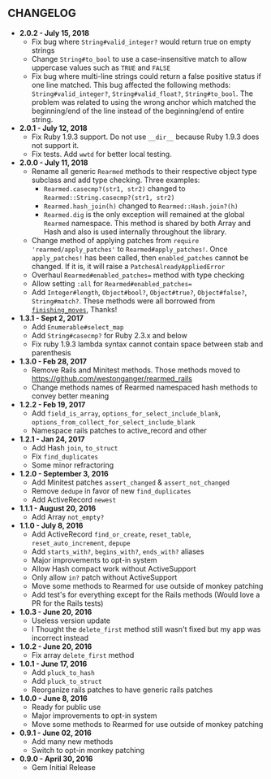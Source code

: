 CHANGELOG
---------


- **2.0.2 - July 15, 2018**
  - Fix bug where `String#valid_integer?` would return true on empty strings
  - Change `String#to_bool` to use a case-insensitive match to allow uppercase values such as `TRUE` and `FALSE`
  - Fix bug where multi-line strings could return a false positive status if one line matched. This bug affected the following methods: `String#valid_integer?`, `String#valid_float?`, `String#to_bool`. The problem was related to using the wrong anchor which matched the beginning/end of the line instead of the beginning/end of entire string. 
- **2.0.1 - July 12, 2018**
  - Fix Ruby 1.9.3 support. Do not use `__dir__` because Ruby 1.9.3 does not support it.
  - Fix tests. Add `wwtd` for better local testing.
- **2.0.0 - July 11, 2018**
  - Rename all generic `Rearmed` methods to their respective object type subclass and add type checking. Three examples:
    - `Rearmed.casecmp?(str1, str2)` changed to `Rearmed::String.casecmp?(str1, str2)`
    - `Rearmed.hash_join(h)` changed to `Rearmed::Hash.join?(h)`
    - `Rearmed.dig` is the only exception will remained at the global `Rearmed` namespace. This method is shared by both Array and Hash and also is used internally throughout the library.
  - Change method of applying patches from `require 'rearmed/apply_patches'` to `Rearmed#apply_patches!`. Once `apply_patches!` has been called, then `enabled_patches` cannot be changed. If it is, it will raise a `PatchesAlreadyAppliedError`
  - Overhaul `Rearmed#enabled_patches=` method with type checking
  - Allow setting `:all` for `Rearmed#enabled_patches=`
  - Add `Integer#length`, `Object#bool?`, `Object#true?`, `Object#false?`, `String#match?`. These methods were all borrowed from [`finishing_moves`](https://github.com/forgecrafted/finishing_moves), Thanks!
- **1.3.1 - Sept 2, 2017**
  - Add `Enumerable#select_map`
  - Add `String#casecmp?` for Ruby 2.3.x and below
  - Fix ruby 1.9.3 lambda syntax cannot contain space between stab and parenthesis
- **1.3.0 - Feb 28, 2017**
  - Remove Rails and Minitest methods. Those methods moved to https://github.com/westonganger/rearmed_rails
  - Change methods names of Rearmed namespaced hash methods to convey better meaning
- **1.2.2 - Feb 19, 2017**
  - Add `field_is_array`, `options_for_select_include_blank`, `options_from_collect_for_select_include_blank`
  - Namespace rails patches to active_record and other
- **1.2.1 - Jan 24, 2017**
  - Add Hash `join`, `to_struct`
  - Fix `find_duplicates`
  - Some minor refractoring
- **1.2.0 - September 3, 2016**
  - Add Minitest patches `assert_changed` & `assert_not_changed`
  - Remove `dedupe` in favor of new `find_duplicates`
  - Add ActiveRecord `newest`
- **1.1.1 - August 20, 2016**
  - Add Array `not_empty?`
- **1.1.0 - July 8, 2016**
  - Add ActiveRecord `find_or_create`, `reset_table`, `reset_auto_increment`, `depupe`
  - Add `starts_with?`, `begins_with?`, `ends_with?` aliases
  - Major improvements to opt-in system
  - Allow Hash compact work without ActiveSupport
  - Only allow `in?` patch without ActiveSupport
  - Move some methods to Rearmed for use outside of monkey patching
  - Add test's for everything except for the Rails methods (Would love a PR for the Rails tests)
- **1.0.3 - June 20, 2016**
  - Useless version update
  - I Thought the `delete_first` method still wasn't fixed but my app was incorrect instead
- **1.0.2 - June 20, 2016**
  - Fix array `delete_first` method
- **1.0.1 - June 17, 2016**
  - Add `pluck_to_hash`
  - Add `pluck_to_struct`
  - Reorganize rails patches to have generic rails patches
- **1.0.0 - June 8, 2016**
  - Ready for public use
  - Major improvements to opt-in system
  - Move some methods to Rearmed for use outside of monkey patching
- **0.9.1 - June 02, 2016**
  - Add many new methods
  - Switch to opt-in monkey patching
- **0.9.0 - April 30, 2016**
  - Gem Initial Release
